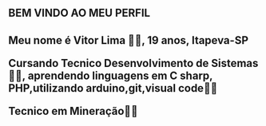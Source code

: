 <h2> BEM VINDO AO MEU PERFIL<h2>
<p> Meu nome é Vitor Lima 👦🏻, 19 anos, Itapeva-SP
<p> Cursando Tecnico Desenvolvimento de Sistemas👨‍💻, aprendendo linguagens em C sharp, PHP,utilizando arduino,git,visual code🧑‍💻</p>
  <p> Tecnico em Mineração👨‍🎓 </p>
